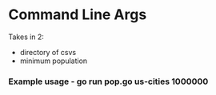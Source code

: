 ﻿# Command Line Args
Takes in 2: 
* directory of csvs
* minimum population

### Example usage - go run pop.go us-cities 1000000
